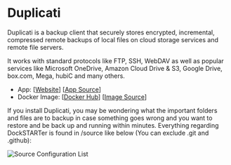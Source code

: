 # Duplicati

Duplicati is a backup client that securely stores encrypted, incremental, compressed remote backups of local files on cloud storage services and remote file servers.

It works with standard protocols like FTP, SSH, WebDAV as well as popular services like Microsoft OneDrive, Amazon Cloud Drive & S3, Google Drive, box.com, Mega, hubiC and many others.

- App: [[Website](https://www.duplicati.com/)] [[App Source](https://github.com/linuxserver/docker-duplicati)]
- Docker Image: [[Docker Hub](https://hub.docker.com/)] [[Image Source](https://hub.docker.com/r/linuxserver/duplicati/)]

If you install Duplicati, you may be wondering what the important folders and files are to backup in case something goes wrong and you want to restore and be back up and running within minutes. Everything regarding DockSTARTer is found in /source like below (You can exclude .git and .github):

![Source Configuration List](https://i.imgur.com/V2pyzW5.png)
